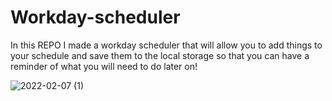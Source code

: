# Workday-scheduler

In this REPO I made a workday scheduler that will allow you to add things to your schedule and save them to the local storage so that you can have a reminder of what you will need to do later on!


![2022-02-07 (1)](https://user-images.githubusercontent.com/90294449/152921852-45ad0f2a-6e6d-49f0-9001-16316bd6a155.png)
